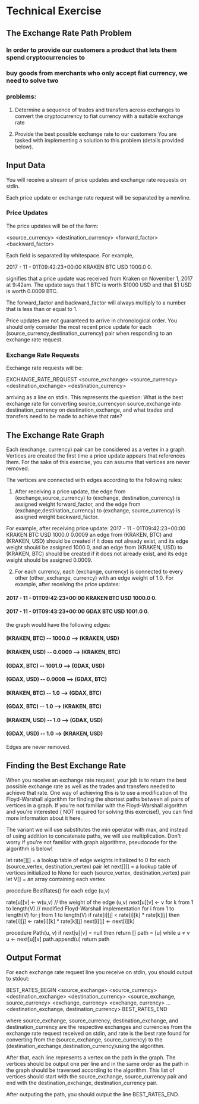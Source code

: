 # Technical Exercise

## The Exchange Rate Path Problem

### In order to provide our customers a product that lets them spend cryptocurrencies to

### buy goods from merchants who only accept fiat currency, we need to solve two

### problems:

1. Determine a sequence of trades and transfers across exchanges to convert 
the cryptocurrency to fiat currency with a suitable exchange rate

2. Provide the best possible exchange rate to our customers
You are tasked with implementing a solution to this problem (details provided below).

## Input Data

You will receive a stream of price updates and exchange rate requests on stdin.

Each price update or exchange rate request will be separated by a newline.

### Price Updates

The price updates will be of the form:

<timestamp> <exchange> <source_currency> <destination_currency> <forward_factor>
<backward_factor>


Each field is separated by whitespace. For example,

2017 - 11 - 01T09:42:23+00:00 KRAKEN BTC USD 1000.0 0.

signifies that a price update was received from Kraken on November 1, 2017 at 9:42am. The update says that 1 BTC is worth $1000 USD and that $1 USD is worth 0.0009 BTC.

The forward_factor and backward_factor will always multiply to a number that is less than or equal to 1.

Price updates are not guaranteed to arrive in chronological order. You should only consider the most recent price update for each (source_currency,destination_currency) pair when responding to an exchange rate request.

### Exchange Rate Requests

Exchange rate requests will be:

EXCHANGE_RATE_REQUEST <source_exchange> <source_currency> <destination_exchange>
<destination_currency>

arriving as a line on stdin. This represents the question: What is the best exchange rate for converting source_currencyon source_exchange into destination_currency on destination_exchange, and what trades and transfers need to be made to achieve that rate?

## The Exchange Rate Graph

Each (exchange, currency) pair can be considered as a vertex in a graph. Vertices are created the first time a price update appears that references them. For the sake of this exercise, you can assume that vertices are never removed.

The vertices are connected with edges according to the following rules:

1. After receiving a price update, the edge from (exchange,source_currency) to (exchange, destination_currency) is assigned
weight forward_factor, and the edge from (exchange,destination_currency) to (exchange, source_currency) is assigned weight backward_factor.

For example, after receiving price update:
2017 - 11 - 01T09:42:23+00:00 KRAKEN BTC USD 1000.0 0.0009 an edge from (KRAKEN, BTC) and (KRAKEN, USD) should be created if it does not already exist, and its edge weight should be assigned 1000.0, and an edge from (KRAKEN, USD) to (KRAKEN, BTC) should be created if it does not already exist,
and its edge weight should be assigned 0.0009.

2. For each currency, each (exchange, currency) is connected to every other (other_exchange, currency) with an edge weight of 1.0. For example, after receiving the price updates:

#### 2017 - 11 - 01T09:42:23+00:00 KRAKEN BTC USD 1000.0 0.

#### 2017 - 11 - 01T09:43:23+00:00 GDAX BTC USD 1001.0 0.


the graph would have the following edges:

#### (KRAKEN, BTC) -- 1000.0 --> (KRAKEN, USD)

#### (KRAKEN, USD) -- 0.0009 --> (KRAKEN, BTC)

#### (GDAX, BTC) -- 1001.0 --> (GDAX, USD)

#### (GDAX, USD) -- 0.0008 --> (GDAX, BTC)

#### (KRAKEN, BTC) -- 1.0 --> (GDAX, BTC)

#### (GDAX, BTC) -- 1.0 --> (KRAKEN, BTC)

#### (KRAKEN, USD) -- 1.0 --> (GDAX, USD)

#### (GDAX, USD) -- 1.0 --> (KRAKEN, USD)

Edges are never removed.

## Finding the Best Exchange Rate

When you receive an exchange rate request, your job is to return the best possible exchange rate as well as the trades and transfers needed to achieve that rate. One way of achieving this is to use a modification of the Floyd-Warshall algorithm for finding the shortest paths between all pairs of vertices in a graph. If you're not familiar with the Floyd-Warshall algorithm and you're interested ( NOT required for solving this exercise!), you can find more information about it here.

The variant we will use substitutes the min operator with max, and instead of using addition to concatenate paths, we will use multiplication. Don't worry if you're not
familiar with graph algorithms, pseudocode for the algorithm is below!

let rate[][] = a lookup table of edge weights initialized to 0 for each
(source_vertex, destination_vertex) pair
let next[][] = a lookup table of vertices initialized to None for each
(source_vertex, destination_vertex) pair
let V[] = an array containing each vertex

procedure BestRates()
for each edge (u,v)


rate[u][v] ← w(u,v) // the weight of the edge (u,v)
next[u][v] ← v
for k from 1 to length(V) // modified Floyd-Warshall implementation
for i from 1 to length(V)
for j from 1 to length(V)
if rate[i][j] < rate[i][k] * rate[k][j] then
rate[i][j] ← rate[i][k] * rate[k][j]
next[i][j] ← next[i][k]

procedure Path(u, v)
if next[u][v] = null then
return []
path = [u]
while u ≠ v
u ← next[u][v]
path.append(u)
return path

## Output Format

For each exchange rate request line you receive on stdin, you should output to stdout:

BEST_RATES_BEGIN <source_exchange> <source_currency> <destination_exchange>
<destination_currency> <rate>
<source_exchange, source_currency>
<exchange, currency>
<exchange, currency>
...
<destination_exchange, destination_currency>
BEST_RATES_END

where source_exchange, source_currency, destination_exchange, and destination_currency are the respective exchanges and currencies from the exchange rate request received on stdin, and rate is the best rate found for converting from the (source_exchange, source_currency) to the (destination_exchange,destination_currency)using the algorithm.

After that, each line represents a vertex on the path in the graph. The vertices should be output one per line and in the same order as the path in the graph should be traversed according to the algorithm. This list of vertices should start with
the source_exchange, source_currency pair and end with the destination_exchange, destination_currency pair.

After outputing the path, you should output the line BEST_RATES_END.

